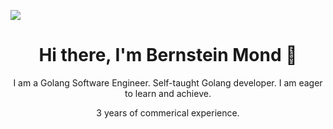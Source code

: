 ![](assets/header.png)
<h1 align="center">Hi there, I'm Bernstein Mond 👋</h1>

<p align="center">I am a Golang Software Engineer. Self-taught Golang developer.  I am eager to learn and achieve.</p>
<p align="center">3 years of commerical experience.</p>

